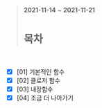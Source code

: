 > __2021-11-14__ ~ __2021-11-21__<br/>
> # __`목차`__
<br>

- [x] [01] 기본적인 함수
- [x] [02] 클로저 함수
- [x] [03] 내장함수
- [x] [04] 조금 더 나아가기